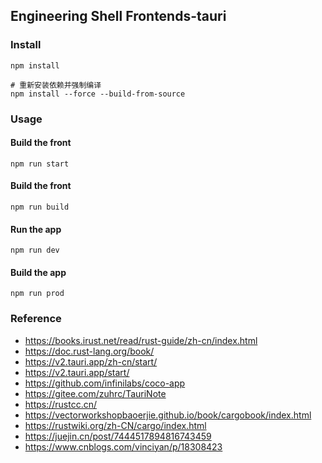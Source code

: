 ## Engineering Shell Frontends-tauri

### Install

```
npm install

# 重新安装依赖并强制编译
npm install --force --build-from-source
```

### Usage

#### Build the front

```
npm run start
```

#### Build the front

```
npm run build
```

#### Run the app

```
npm run dev
```

#### Build the app

```
npm run prod
```

### Reference

* https://books.irust.net/read/rust-guide/zh-cn/index.html
* https://doc.rust-lang.org/book/
* https://v2.tauri.app/zh-cn/start/
* https://v2.tauri.app/start/
* https://github.com/infinilabs/coco-app
* https://gitee.com/zuhrc/TauriNote
* https://rustcc.cn/
* https://vectorworkshopbaoerjie.github.io/book/cargobook/index.html
* https://rustwiki.org/zh-CN/cargo/index.html
* https://juejin.cn/post/7444517894816743459
* https://www.cnblogs.com/vinciyan/p/18308423




